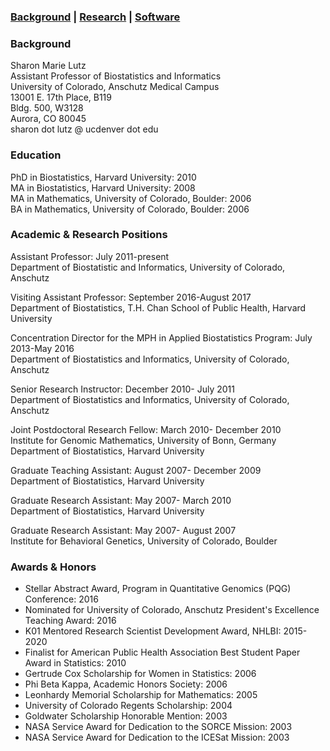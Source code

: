 ### [Background](https://SharonLutz.github.io)  | [Research](https://SharonLutz.github.io/research) | [Software](https://SharonLutz.github.io/software)

### Background
Sharon Marie Lutz<br> 
Assistant Professor of Biostatistics and Informatics<br> 
University of Colorado, Anschutz Medical Campus<br> 
13001 E. 17th Place, B119<br> 
Bldg. 500, W3128<br> 
Aurora, CO 80045<br>
sharon dot lutz @ ucdenver dot edu

### Education
PhD in Biostatistics, Harvard University: 2010<br>
MA in Biostatistics, Harvard University: 2008<br>
MA in Mathematics, University of Colorado, Boulder: 2006<br>
BA in Mathematics, University of Colorado, Boulder: 2006

### Academic & Research Positions
Assistant Professor: July 2011-present<br>
Department of Biostatistic and Informatics, University of Colorado, Anschutz

Visiting Assistant Professor: September 2016-August 2017<br>
Department of Biostatistics, T.H. Chan School of Public Health, Harvard University

Concentration Director for the MPH in Applied Biostatistics Program: July 2013-May 2016<br>
Department of Biostatistics and Informatics, University of Colorado, Anschutz

Senior Research Instructor: December 2010- July 2011<br>
Department of Biostatistics and Informatics, University of Colorado, Anschutz

Joint Postdoctoral Research Fellow: March 2010- December 2010<br>
Institute for Genomic Mathematics, University of Bonn, Germany<br>
Department of Biostatistics, Harvard University

Graduate Teaching Assistant: August 2007- December 2009<br>
Department of Biostatistics, Harvard University

Graduate Research Assistant: May 2007- March 2010<br>
Department of Biostatistics, Harvard University

Graduate Research Assistant: May 2007- August 2007<br>
Institute for Behavioral Genetics, University of Colorado, Boulder

### Awards & Honors
- Stellar Abstract Award, Program in Quantitative Genomics (PQG) Conference: 2016<br>
- Nominated for University of Colorado, Anschutz President's Excellence Teaching Award: 2016<br>
- K01 Mentored Research Scientist Development Award, NHLBI: 2015-2020<br>
- Finalist for American Public Health Association Best Student Paper Award in Statistics: 2010<br>
- Gertrude Cox Scholarship for Women in Statistics: 2006<br>
 - Phi Beta Kappa, Academic Honors Society: 2006<br>
- Leonhardy Memorial Scholarship for Mathematics: 2005<br> 
- University of Colorado Regents Scholarship: 2004<br> 
- Goldwater Scholarship Honorable Mention: 2003<br>
- NASA Service Award for Dedication to the SORCE Mission: 2003<br>
- NASA Service Award for Dedication to the ICESat Mission: 2003
